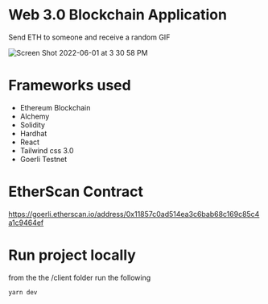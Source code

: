 # Web 3.0 Blockchain Application

Send ETH to someone and receive a random GIF

![Screen Shot 2022-06-01 at 3 30 58 PM](https://user-images.githubusercontent.com/68557040/171513280-69eaa4ac-c4f5-4d7f-ab37-e56f846d270d.png)

# Frameworks used
- Ethereum Blockchain
- Alchemy
- Solidity
- Hardhat
- React
- Tailwind css 3.0
- Goerli Testnet

# EtherScan Contract
https://goerli.etherscan.io/address/0x11857c0ad514ea3c6bab68c169c85c4a1c9464ef


# Run project locally
from the the /client folder run the following
```
yarn dev
```

